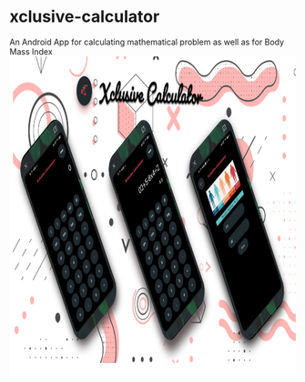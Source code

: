 # xclusive-calculator
An Android App for calculating mathematical problem as well as for Body Mass Index
<img src="calculatorbanner.png" width="1920" height="560"/>
